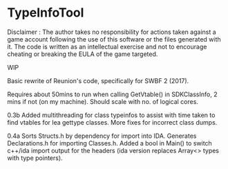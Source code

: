 # TypeInfoTool

Disclaimer : The author takes no responsibility for actions taken against a game account following the use of this software or the files generated with it. The code is written as an intellectual exercise and not to encourage cheating or breaking the EULA of the game targeted.

WIP

Basic rewrite of Reunion's code, specifically for SWBF 2 (2017).

Requires about 50mins to run when calling GetVtable() in SDKClassInfo, 2 mins if not (on my machine). Should scale with no. of logical cores.

0.3b Added multithreading for class typeinfos to assist with time taken to find vtables for lea gettype classes. More fixes for incorrect class dumps.

0.4a Sorts Structs.h by dependency for import into IDA. Generates Declarations.h for importing Classes.h. Added a bool in Main() to switch c++/ida import output for the headers (ida version replaces Array<> types with type pointers). 
